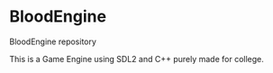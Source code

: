 # BloodEngine
BloodEngine repository

This is a Game Engine using SDL2 and C++ purely made for college.
